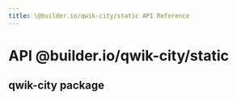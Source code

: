 ```yaml
---
title: \@builder.io/qwik-city/static API Reference
---
```


# **API** @builder.io/qwik-city/static

## qwik-city package
